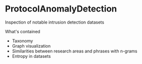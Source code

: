 # ProtocolAnomalyDetection
Inspection of notable intrusion detection datasets

What's contained
- Taxonomy
- Graph visualization
- Similarities between research areas and phrases with n-grams
- Entropy in datasets
